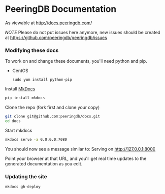 
# PeeringDB Documentation

As viewable at http://docs.peeringdb.com/

*NOTE* Please do not put issues here anymore, new issues should be created at <https://github.com/peeringdb/peeringdb/issues>

### Modifying these docs

To work on and change these documents, you'll need python and pip.

- CentOS
    ```
    sudo yum install python-pip
    ```

Install [MkDocs](http://www.mkdocs.org/)
```sh
pip install mkdocs
```

Clone the repo (fork first and clone your copy)
```sh
git clone git@github.com:peeringdb/docs.git
cd docs
```

Start mkdocs
```sh
mkdocs serve -a 0.0.0.0:7080
```

You should now see a message similar to:
    Serving on <http://127.0.0.1:8000>

Point your browser at that URL, and you'll get real time updates to the generated documentation as you edit.


### Updating the site

```sh
mkdocs gh-deploy
```
